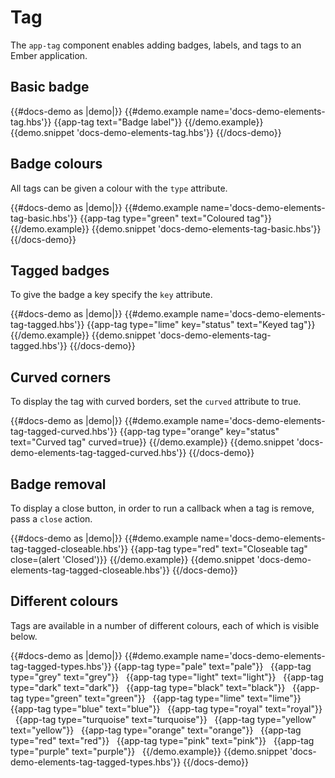 # Tag

The `app-tag` component enables adding badges, labels, and tags to an Ember application.

## Basic badge

{{#docs-demo as |demo|}}
	{{#demo.example name='docs-demo-elements-tag.hbs'}}
		{{app-tag text="Badge label"}}
	{{/demo.example}}
	{{demo.snippet 'docs-demo-elements-tag.hbs'}}
{{/docs-demo}}

## Badge colours

All tags can be given a colour with the `type` attribute.

{{#docs-demo as |demo|}}
	{{#demo.example name='docs-demo-elements-tag-basic.hbs'}}
		{{app-tag type="green" text="Coloured tag"}}
	{{/demo.example}}
	{{demo.snippet 'docs-demo-elements-tag-basic.hbs'}}
{{/docs-demo}}

## Tagged badges

To give the badge a key specify the `key` attribute.

{{#docs-demo as |demo|}}
	{{#demo.example name='docs-demo-elements-tag-tagged.hbs'}}
		{{app-tag type="lime" key="status" text="Keyed tag"}}
	{{/demo.example}}
	{{demo.snippet 'docs-demo-elements-tag-tagged.hbs'}}
{{/docs-demo}}

## Curved corners

To display the tag with curved borders, set the `curved` attribute to true.

{{#docs-demo as |demo|}}
	{{#demo.example name='docs-demo-elements-tag-tagged-curved.hbs'}}
		{{app-tag type="orange" key="status" text="Curved tag" curved=true}}
	{{/demo.example}}
	{{demo.snippet 'docs-demo-elements-tag-tagged-curved.hbs'}}
{{/docs-demo}}

## Badge removal

To display a close button, in order to run a callback when a tag is remove, pass a `close` action.

{{#docs-demo as |demo|}}
	{{#demo.example name='docs-demo-elements-tag-tagged-closeable.hbs'}}
		{{app-tag type="red" text="Closeable tag" close=(alert 'Closed')}}
	{{/demo.example}}
	{{demo.snippet 'docs-demo-elements-tag-tagged-closeable.hbs'}}
{{/docs-demo}}

## Different colours

Tags are available in a number of different colours, each of which is visible below.

{{#docs-demo as |demo|}}
	{{#demo.example name='docs-demo-elements-tag-tagged-types.hbs'}}
		{{app-tag type="pale" text="pale"}} &nbsp;
		{{app-tag type="grey" text="grey"}} &nbsp;
		{{app-tag type="light" text="light"}} &nbsp;
		{{app-tag type="dark" text="dark"}} &nbsp;
		{{app-tag type="black" text="black"}} &nbsp;
		{{app-tag type="green" text="green"}} &nbsp;
		{{app-tag type="lime" text="lime"}} &nbsp;
		{{app-tag type="blue" text="blue"}} &nbsp;
		{{app-tag type="royal" text="royal"}} &nbsp;
		{{app-tag type="turquoise" text="turquoise"}} &nbsp;
		{{app-tag type="yellow" text="yellow"}} &nbsp;
		{{app-tag type="orange" text="orange"}} &nbsp;
		{{app-tag type="red" text="red"}} &nbsp;
		{{app-tag type="pink" text="pink"}} &nbsp;
		{{app-tag type="purple" text="purple"}} &nbsp;
	{{/demo.example}}
	{{demo.snippet 'docs-demo-elements-tag-tagged-types.hbs'}}
{{/docs-demo}}

